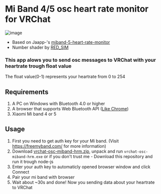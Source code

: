 # Mi Band 4/5 osc heart rate monitor for VRChat
![image](https://i.imgur.com/MlED49v.png)
- Based on Jaapp-'s [miband-5-heart-rate-monitor](https://github.com/Jaapp-/miband-5-heart-rate-monitor)
- Number shader by [RED_SIM](patreon.com/red_sim)

### This app alows you to send osc messages to VRChat with your heartrate trough float value
The float value(0-1) represents your heartrate from 0 to 254

## Requirements
1. A PC on Windows with Bluetooth 4.0 or higher
2. A browser that supports Web Bluetooth API ([Like Chrome](https://google.com/chrome))
3. Xiaomi Mi band 4 or 5

## Usage

1. First you need to get auth key for your Mi band. (Visit https://freemyband.com/ for more information)
2. Download [vrchat-osc-miband-hrm.zip](https://github.com/vard88508/vrchat-osc-miband-hrm/releases), unpack and run `vrchat-osc-miband-hrm.exe` or if you don't trust me - Download this repository and run it trough node-js
3. Enter your auth key to automaticly opened browser window and click Connect
4. Pair your mi band with browser
5. Wait about ~30s and done! Now you sending data about your heartrate to VRChat
